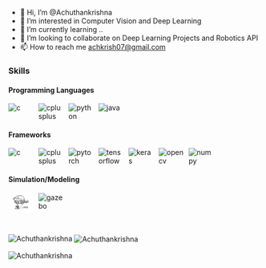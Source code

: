 - 👋 Hi, I’m @Achuthankrishna
- 👀 I’m interested in Computer Vision and Deep Learning
- 🌱 I’m currently learning ..
- 💞️ I’m looking to collaborate on Deep Learning Projects and Robotics API
- 📫 How to reach me achkrish07@gmail.com
  
### Skills
#### Programming Languages
  <img align="left" alt="c" width="50px" style="padding-right:10px;" src="https://cdn.jsdelivr.net/gh/devicons/devicon@latest/icons/c/c-original.svg" />
  <img align="left" alt="cplusplus" width="50px" style="padding-right:10px;"  src="https://cdn.jsdelivr.net/gh/devicons/devicon@latest/icons/cplusplus/cplusplus-original.svg" />
  <img align="left" alt="python" width="50px" style="padding-right:10px;" src="https://cdn.jsdelivr.net/gh/devicons/devicon@latest/icons/python/python-original.svg" />
  <img align="left" alt="java" width="50px" style="padding-right:10px;" src="https://cdn.jsdelivr.net/gh/devicons/devicon@latest/icons/java/java-original.svg" />
  <br></br>
  
#### Frameworks
<img align="left" alt="c" width="50px" style="padding-right:10px;" src="https://cdn.jsdelivr.net/gh/devicons/devicon@latest/icons/ros/ros-original.svg" />
  <img align="left" alt="cplusplus" width="50px" style="padding-right:10px;"  src="https://cdn.jsdelivr.net/gh/devicons/devicon@latest/icons/cplusplus/cplusplus-original.svg" />
   <img align="left" alt="pytorch" width="50px" style="padding-right:10px;" src="https://cdn.jsdelivr.net/gh/devicons/devicon@latest/icons/pytorch/pytorch-original.svg" />
  <img align="left" alt="tensorflow" width="50px" style="padding-right:10px;" src="https://cdn.jsdelivr.net/gh/devicons/devicon@latest/icons/tensorflow/tensorflow-original.svg" />
  <img  align="left" alt="keras" width="50px" style="padding-right:10px;" src="https://cdn.jsdelivr.net/gh/devicons/devicon@latest/icons/keras/keras-original.svg" />
  <img align="left" alt="opencv" width="50px" style="padding-right:10px;" src="https://cdn.jsdelivr.net/gh/devicons/devicon@latest/icons/opencv/opencv-original.svg" />
  <img align="left" alt="numpy" width="50px" style="padding-right:10px;" src="https://cdn.jsdelivr.net/gh/devicons/devicon@latest/icons/numpy/numpy-original.svg" />
  <br></br>
  
#### Simulation/Modeling
  
  <img align="left" alt="Isaac_ROS" width="50px" style="padding-right:10px;" src="https://github.com/Achuthankrishna/quad_controller/blob/main/img/proj_imgs/fVcxZP01.svg" />
  <img align="left" alt="gazebo" width="50px" style="padding-right:10px;" src="https://cdn.jsdelivr.net/gh/devicons/devicon@latest/icons/gazebo/gazebo-original.svg"  />          
  <br></br> 
  <br></br> 
<!---
Achuthankrishna/Achuthankrishna is a ✨ special ✨ repository because its `README.md` (this file) appears on your GitHub profile.
You can click the Preview link to take a look at your changes.
--->
<p><img align="left" src="https://github-readme-stats.vercel.app/api/top-langs?username=Achuthankrishna&show_icons=true&locale=en&layout=compact" alt="Achuthankrishna" /></p>

<p>&nbsp;<img align="center" src="https://github-readme-stats.vercel.app/api?username=Achuthankrishna&show_icons=true&locale=en" alt="Achuthankrishna" /></p>

<p><img align="center" src="https://github-readme-streak-stats.herokuapp.com/?user=Achuthankrishna&" alt="Achuthankrishna" /></p>   
